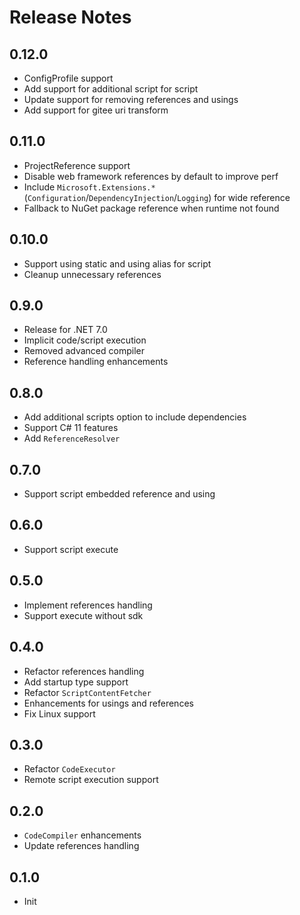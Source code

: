 # Release Notes

## 0.12.0

- ConfigProfile support
- Add support for additional script for script
- Update support for removing references and usings
- Add support for gitee uri transform

## 0.11.0

- ProjectReference support
- Disable web framework references by default to improve perf
- Include `Microsoft.Extensions.*`(`Configuration`/`DependencyInjection`/`Logging`) for wide reference
- Fallback to NuGet package reference when runtime not found

## 0.10.0

- Support using static and using alias for script
- Cleanup unnecessary references

## 0.9.0

- Release for .NET 7.0
- Implicit code/script execution
- Removed advanced compiler
- Reference handling enhancements

## 0.8.0

- Add additional scripts option to include dependencies
- Support C# 11 features
- Add `ReferenceResolver`

## 0.7.0

- Support script embedded reference and using

## 0.6.0

- Support script execute

## 0.5.0

- Implement references handling
- Support execute without sdk

## 0.4.0

- Refactor references handling
- Add startup type support
- Refactor `ScriptContentFetcher`
- Enhancements for usings and references
- Fix Linux support

## 0.3.0

- Refactor `CodeExecutor`
- Remote script execution support

## 0.2.0

- `CodeCompiler` enhancements
- Update references handling

## 0.1.0

- Init
